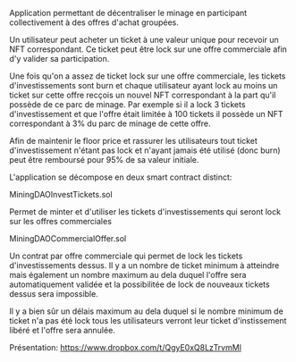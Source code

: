 Application permettant de décentraliser le minage en participant collectivement
à des offres d'achat groupées. 

Un utilisateur peut acheter un ticket à une valeur unique pour recevoir un NFT correspondant.
Ce ticket peut être lock sur une offre commerciale afin d'y valider sa participation.

Une fois qu'on a assez de ticket lock sur une offre commerciale, les tickets d'investissements sont burn
et chaque utilisateur ayant lock au moins un ticket sur cette offre recçois un nouvel NFT correspondant
à la part qu'il possède de ce parc de minage. Par exemple si il a lock 3 tickets d'investissement
et que l'offre était limitée à 100 tickets il possède un NFT correspondant à 3% du parc de minage de cette offre.

Afin de maintenir le floor price et rassurer les utilisateurs tout ticket d'investissement n'étant pas lock
et n'ayant jamais été utilisé (donc burn) peut être remboursé pour 95% de sa valeur initiale.


L'application se décompose en deux smart contract distinct:

MiningDAOInvestTickets.sol 

Permet de minter et d'utiliser les tickets d'investissements qui seront lock sur les offres commerciales


MiningDAOCommercialOffer.sol 

Un contrat par offre commerciale qui permet de lock les tickets d'investissements dessus. Il y a un nombre de ticket minimum 
à atteindre mais également un nombre maximum au dela duquel l'offre sera automatiquement validée et la possibilitée
de lock de nouveaux tickets dessus sera impossible.

Il y a bien sûr un délais maximum au dela duquel si le nombre minimum de ticket n'a pas été lock tous les utilisateurs verront
leur ticket d'instissement libéré et l'offre sera annulée.


Présentation: https://www.dropbox.com/t/QgyE0xQ8LzTrvmMl